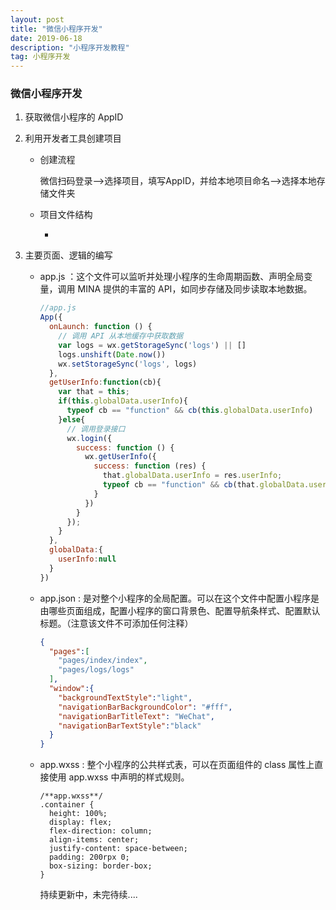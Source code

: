 ```yaml
---
layout: post
title: "微信小程序开发"
date: 2019-06-18
description: "小程序开发教程"
tag: 小程序开发
---
```


### 微信小程序开发

1. 获取微信小程序的 AppID

2. 利用开发者工具创建项目

   *  创建流程

      微信扫码登录——>选择项目，填写AppID，并给本地项目命名——>选择本地存储文件夹

   * 项目文件结构

     * 

3. 主要页面、逻辑的编写

   * app.js ：这个文件可以监听并处理小程序的生命周期函数、声明全局变量，调用 MINA 提供的丰富的 API，如同步存储及同步读取本地数据。

     ~~~js
     //app.js
     App({
       onLaunch: function () {
         // 调用 API 从本地缓存中获取数据
         var logs = wx.getStorageSync('logs') || []
         logs.unshift(Date.now())
         wx.setStorageSync('logs', logs)
       },
       getUserInfo:function(cb){
         var that = this;
         if(this.globalData.userInfo){
           typeof cb == "function" && cb(this.globalData.userInfo)
         }else{
           // 调用登录接口
           wx.login({
             success: function () {
               wx.getUserInfo({
                 success: function (res) {
                   that.globalData.userInfo = res.userInfo;
                   typeof cb == "function" && cb(that.globalData.userInfo)
                 }
               })
             }
           });
         }
       },
       globalData:{
         userInfo:null
       }
     })
     ~~~

   * app.json  : 是对整个小程序的全局配置。可以在这个文件中配置小程序是由哪些页面组成，配置小程序的窗口背景色、配置导航条样式、配置默认标题。（注意该文件不可添加任何注释）

     ~~~json
     {
       "pages":[
         "pages/index/index", 
         "pages/logs/logs"
       ],
       "window":{
         "backgroundTextStyle":"light",
         "navigationBarBackgroundColor": "#fff",
         "navigationBarTitleText": "WeChat",
         "navigationBarTextStyle":"black"
       }
     }
     ~~~

   * app.wxss : 整个小程序的公共样式表，可以在页面组件的 class 属性上直接使用 app.wxss 中声明的样式规则。

     ~~~wxss
     /**app.wxss**/
     .container {
       height: 100%;
       display: flex;
       flex-direction: column;
       align-items: center;
       justify-content: space-between;
       padding: 200rpx 0;
       box-sizing: border-box;
     }
     ~~~

     持续更新中，未完待续....

